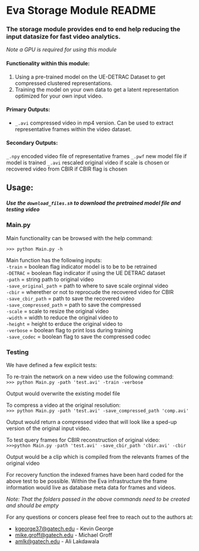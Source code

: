 

# Eva Storage Module README

### The storage module provides end to end help reducing the input datasize for fast video analytics.

*Note a GPU is required for using this module*

#### Functionality within this module:
1. Using a pre-trained model on the UE-DETRAC Dataset to get compressed clustered representations.
2. Training the model on your own data to get a latent representation optimized for your own input video.


#### Primary Outputs:
- `_.avi` compressed video in mp4 version. Can be used to extract representative frames within the video dataset.

#### Secondary Outputs:
`_.npy` encoded video file of representative frames
`_.pwf` new model file if model is trained
`_.avi` rescaled original video if scale is chosen or recovered video from CBIR if CBIR flag is chosen

## Usage:

##### Use the `download_files.sh` to download the pretrained model file and testing video

### Main.py

Main functionality can be browsed with the help command:

`>>> python Main.py -h`


Main function has the following inputs: <br/>
`-train` = boolean flag indicator model is to be to be retrained  <br/>
`-DETRAC` = boolean flag indicator if using the UE DETRAC dataset  <br/>
`-path` = string path to original video  <br/>
`-save_original_path` = path to where to save scale orginnal video  <br/>
`-cbir` = wherether or not to reprocude the recovered video for CBIR  <br/>
`-save_cbir_path` = path to save the recovered video   <br/>
`-save_compressed_path` = path to save the compressed  <br/>
`-scale` = scale to resize the original video <br/>
`-width` = width to reduce the original video to <br/>
`-height` = height to erduce the original video to <br/>
`-verbose` = boolean flag to print loss during training  <br/>
`-save_codec` = boolean flag to save the compressed codec <br/>


### Testing
We have defined a few explicit tests: <br/>

To re-train the network on a new video use the following command:  <br/>
`>>> python Main.py -path 'test.avi' -train -verbose`

Output would overwrite the existing model file <br/>

To compress a video at the original resolution:   <br/>
`>>> python Main.py -path 'test.avi' -save_compressed_path 'comp.avi'`

Output would return a compressed video that will look like a sped-up version of
the original input video. <br/>

To test query frames for CBIR reconstruction of original video: <br/>
`>>>python Main.py -path 'test.avi' -save_cbir_path 'cbir.avi' -cbir`

Output would be a clip which is compiled from the relevants frames of the original video <br/>

For recovery function the indexed frames have been hard coded for the above
test to be possible. Within the Eva infrastructure the frame information would
live as database meta data for frames and videos. <br/>


*Note: That the folders passed in the above commands need to be created and should be empty* <br/>



For any questions or concers please feel free to reach out to the authors at:<br/>
- kgeorge37@gatech.edu - Kevin George
- mike.groff@gatech.edu - Michael Groff
- amlk@gatech.edu - Ali Lakdawala

